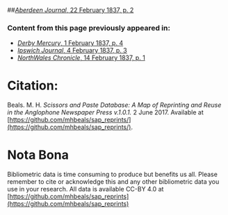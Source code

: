##[*Aberdeen Journal*, 22 February 1837, p. 2](https://mhbeals.github.io/sap_html/Aberdeen-Journal/Aberdeen-Journal-22-February-1837-p-2)

### Content from this page previously appeared in:
+ [*Derby Mercury*, 1 February 1837, p. 4](https://mhbeals.github.io/sap_html/Derby-Mercury/Derby-Mercury-1-February-1837-p-4)
+ [*Ipswich Journal*, 4 February 1837, p. 3](https://mhbeals.github.io/sap_html/Ipswich-Journal/Ipswich-Journal-4-February-1837-p-3)
+ [*NorthWales Chronicle*, 14 February 1837, p. 1](https://mhbeals.github.io/sap_html/NorthWales-Chronicle/NorthWales-Chronicle-14-February-1837-p-1)
                    
# Citation: 

Beals. M. H. *Scissors and Paste Database: A Map of Reprinting and Reuse in the Anglophone Newspaper Press v.1.0.1.* 2 June 2017. Available at [https://github.com/mhbeals/sap_reprints/](https://github.com/mhbeals/sap_reprints/). 
                    
# Nota Bona

Bibliometric data is time consuming to produce but benefits us all. Please remember to cite or acknowledge this and any other bibliometric data you use in your research. All data is available CC-BY 4.0 at [https://github.com/mhbeals/sap_reprints](https://github.com/mhbeals/sap_reprints)